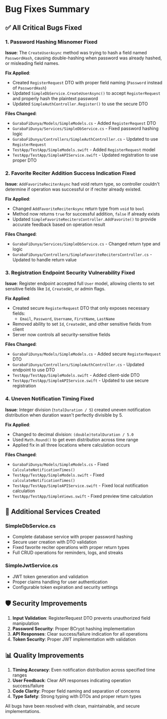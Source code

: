 # Bug Fixes Summary

## ✅ All Critical Bugs Fixed

### 1. Password Hashing Misnomer Fixed
**Issue**: The `CreateUserAsync` method was trying to hash a field named `PasswordHash`, causing double-hashing when password was already hashed, or misleading field names.

**Fix Applied**:
- Created `RegisterRequest` DTO with proper field naming (`Password` instead of `PasswordHash`)
- Updated `SimpleDbService.CreateUserAsync()` to accept `RegisterRequest` and properly hash the plaintext password
- Updated `SimpleAuthController.Register()` to use the secure DTO

**Files Changed**:
- `GurabaFiDunya/Models/SimpleModels.cs` - Added `RegisterRequest` DTO
- `GurabaFiDunya/Services/SimpleDbService.cs` - Fixed password hashing logic
- `GurabaFiDunya/Controllers/SimpleAuthController.cs` - Updated to use `RegisterRequest`
- `TestApp/TestApp/SimpleModels.swift` - Added `RegisterRequest` model
- `TestApp/TestApp/SimpleAPIService.swift` - Updated registration to use proper DTO

### 2. Favorite Reciter Addition Success Indication Fixed
**Issue**: `AddFavoriteReciterAsync` had void return type, so controller couldn't determine if operation was successful or if reciter already existed.

**Fix Applied**:
- Changed `AddFavoriteReciterAsync` return type from `void` to `bool`
- Method now returns `true` for successful addition, `false` if already exists
- Updated `SimpleFavoriteRecitersController.AddFavorite()` to provide accurate feedback based on operation result

**Files Changed**:
- `GurabaFiDunya/Services/SimpleDbService.cs` - Changed return type and logic
- `GurabaFiDunya/Controllers/SimpleFavoriteRecitersController.cs` - Updated to handle return value

### 3. Registration Endpoint Security Vulnerability Fixed
**Issue**: Register endpoint accepted full `User` model, allowing clients to set sensitive fields like `Id`, `CreatedAt`, or admin flags.

**Fix Applied**:
- Created secure `RegisterRequest` DTO that only exposes necessary fields:
  - `Email`, `Password`, `Username`, `FirstName`, `LastName`
- Removed ability to set `Id`, `CreatedAt`, and other sensitive fields from client
- Server now controls all security-sensitive fields

**Files Changed**:
- `GurabaFiDunya/Models/SimpleModels.cs` - Added secure `RegisterRequest` DTO
- `GurabaFiDunya/Controllers/SimpleAuthController.cs` - Updated endpoint to use DTO
- `TestApp/TestApp/SimpleModels.swift` - Added client-side DTO
- `TestApp/TestApp/SimpleAPIService.swift` - Updated to use secure registration

### 4. Uneven Notification Timing Fixed
**Issue**: Integer division (`totalDuration / 5`) created uneven notification distribution when duration wasn't perfectly divisible by 5.

**Fix Applied**:
- Changed to decimal division: `(double)totalDuration / 5.0`
- Used `Math.Round()` to get even distribution across time range
- Applied fix in all three locations where calculation occurs

**Files Changed**:
- `GurabaFiDunya/Models/SimpleModels.cs` - Fixed `CalculateNotificationTimes()`
- `TestApp/TestApp/SimpleModels.swift` - Fixed `calculateNotificationTimes()`
- `TestApp/TestApp/SimpleAPIService.swift` - Fixed local notification calculation
- `TestApp/TestApp/SimpleViews.swift` - Fixed preview time calculation

## 🔧 Additional Services Created

### SimpleDbService.cs
- Complete database service with proper password hashing
- Secure user creation with DTO validation
- Fixed favorite reciter operations with proper return types
- Full CRUD operations for reminders, logs, and streaks

### SimpleJwtService.cs
- JWT token generation and validation
- Proper claims handling for user authentication
- Configurable token expiration and security settings

## 🛡️ Security Improvements

1. **Input Validation**: RegisterRequest DTO prevents unauthorized field manipulation
2. **Password Security**: Proper BCrypt hashing implementation
3. **API Responses**: Clear success/failure indication for all operations
4. **Token Security**: Proper JWT implementation with validation

## 📊 Quality Improvements

1. **Timing Accuracy**: Even notification distribution across specified time ranges
2. **User Feedback**: Clear API responses indicating operation success/failure
3. **Code Clarity**: Proper field naming and separation of concerns
4. **Type Safety**: Strong typing with DTOs and proper return types

All bugs have been resolved with clean, maintainable, and secure implementations. 